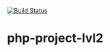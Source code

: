 [![Build Status](https://travis-ci.com/kostyawhite/php-project-lvl2.svg?branch=master)](https://travis-ci.com/kostyawhite/php-project-lvl2)
# php-project-lvl2
